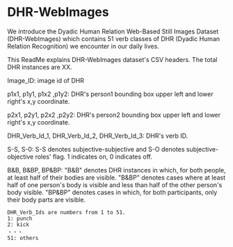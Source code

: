 # DHR-WebImages
We introduce the Dyadic Human Relation Web-Based Still Images Dataset (DHR-WebImages) which contains 51 verb classes of DHR (Dyadic Human Relation Recognition) we encounter in our daily lives.

This ReadMe explains DHR-WebImages dataset's CSV headers. The total DHR instances are XX.

Image_ID: image id of DHR

p1x1,	p1y1,	p1x2 ,p1y2: DHR's person1 bounding box upper left and lower right's x,y coordinate.

p2x1,	p2y1,	p2x2 ,p2y2: DHR's person2 bounding box upper left and lower right's x,y coordinate.

DHR_Verb_Id_1,	DHR_Verb_Id_2,	DHR_Verb_Id_3: DHR's verb ID.

S-S, S-0: S-S denotes subjective-subjective and S-O denotes subjective-objective roles' flag. 1 indicates on, 0 indicates off.

B&B, B&BP, BP&BP: "B&B" denotes DHR instances in which, for both people, at least half of their bodies are visible. "B&BP" denotes cases where at least half of one person's body is visible and less than half of the other person's body visible. "BP\&BP" denotes cases in which, for both participants, only their body parts are visible.
~~~~~~~~~~~~~~~~~~~~~~~~~~~~~~~~~~~~~~~~~~~~~
DHR_Verb_Ids are numbers from 1 to 51.
1: punch
2: kick
・・・
51: others


